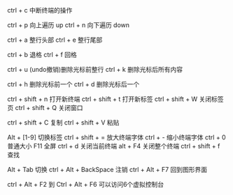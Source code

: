 ctrl + c 中断终端的操作

ctrl + p 向上遍历 up
ctrl + n 向下遍历 down

ctrl + a 整行头部
ctrl + e 整行尾部

ctrl + b 退格
ctrl + f 回格

ctrl + u (undo撤销)删除光标前整行
ctrl  +  k  删除光标后所有内容

ctrl  +  h 删除光标前一个
ctrl + d 删除光标后一个



ctrl + shift + n 打开新终端
ctrl + shift + t 打开新标签
ctrl + shift  + W 关闭标签页
ctrl + shift  +  Q  关闭窗口

ctrl + shift  +  C 复制
ctrl + shift  + V 粘贴

Alt + [1-9] 切换标签
ctrl + shift + = 放大终端字体
ctrl  +  - 缩小终端字体
ctrl + 0 普通大小
F11 全屏
ctrl + d 关闭当前终端
alt + F4 关闭整个终端
ctrl + shift + f 查找

Alt + Tab 切换
ctrl + Alt + BackSpace 注销
ctrl + Alt  + F7 回到图形界面

ctrl + Alt + F2 到 Ctrl + Alt + F6 可以访问6个虚拟控制台